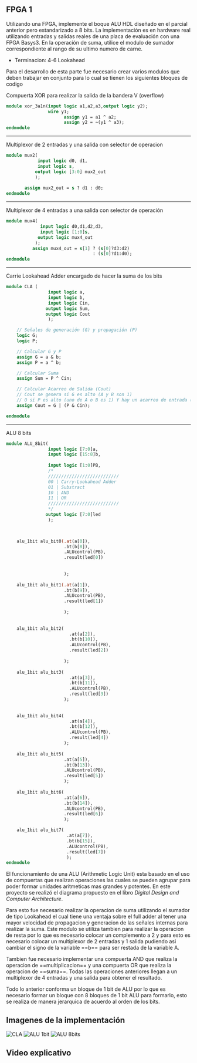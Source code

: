 ## FPGA 1
Utilizando una FPGA, implemente el boque ALU HDL diseñado en el parcial anterior pero estandarizado a 8 bits.
La implementación es en hardware real utilizando entradas y salidas reales de una placa de evaluación con una
FPGA Basys3. En la operación de suma, utilice el modulo de sumador correspondiente al rango de su ultimo
numero de carne.

- Terminacion: 4-6 Lookahead

Para el desarrollo de esta parte fue necesario crear varios modulos que deben trabajar en conjunto para lo cual se tienen los siguientes bloques de codigo

Compuerta XOR para realizar la salida de la bandera V (overflow)
~~~ SystemVerilog
module xor_3a1n(input logic a1,a2,a3,output logic y2);
                wire y1;
                      assign y1 = a1 ^ a2;
                      assign y2 = ~(y1 ^ a3);
endmodule
~~~
___

Multiplexor de 2 entradas y una salida con selector de operacion

~~~ SystemVerilog
module mux2(
            input logic d0, d1,
            input logic s,
           output logic [3:0] mux2_out
           );
        
       assign mux2_out = s ? d1 : d0;
endmodule
~~~
___





Multiplexor de 4 entradas a una salida con selector de operación
~~~ SystemVerilog
module mux4(
             input logic d0,d1,d2,d3,
             input logic [1:0]s,
            output logic mux4_out 
           );
          assign mux4_out = s[1] ? (s[0]?d3:d2)
                                 : (s[0]?d1:d0);
endmodule
~~~
___

Carrie Lookahead Adder encargado de hacer la suma de los bits

~~~ SystemVerilog
module CLA (
                input logic a,
                input logic b,
                input logic Cin,
               output logic Sum,
               output logic Cout
                );

    // Señales de generación (G) y propagación (P)
    logic G;
    logic P;

    // Calcular G y P
    assign G = a & b;
    assign P = a ^ b;

    // Calcular Suma
    assign Sum = P ^ Cin;

    // Calcular Acarreo de Salida (Cout)
    // Cout se genera si G es alto (A y B son 1)
    // O si P es alto (uno de A o B es 1) Y hay un acarreo de entrada (Cin)
    assign Cout = G | (P & Cin);

endmodule
~~~
___

ALU 8 bits

~~~ SystemVerilog
module ALU_8bit(
                input logic [7:0]a,
                input logic [15:8]b,
                
                input logic [1:0]PB,
                /*
                ///////////////////////////
                00 | Carry-Lookahead Adder
                01 | Substract
                10 | AND
                11 | OR
                ///////////////////////////
                */
               output logic [7:0]led
                );


 
    alu_1bit alu_bit0(.at(a[0]),
                      .bt(b[8]),
                      .ALUcontrol(PB),
                      .result(led[0])
                     
                   
                      );
    
    alu_1bit alu_bit1(.at(a[1]),
                      .bt(b[9]),
                      .ALUcontrol(PB),
                      .result(led[1])
                                            
                      );    
    
    
    alu_1bit alu_bit2(
                        .at(a[2]),
                        .bt(b[10]),
                        .ALUcontrol(PB),
                        .result(led[2])
                                                
                      );    
    
    alu_1bit alu_bit3(
                        .at(a[3]),
                        .bt(b[11]),
                        .ALUcontrol(PB),
                        .result(led[3])
                      );    
    
    
    alu_1bit alu_bit4(
                        .at(a[4]),
                        .bt(b[12]),
                        .ALUcontrol(PB),
                        .result(led[4])
                      );    
    
    alu_1bit alu_bit5(
                      .at(a[5]),
                      .bt(b[13]),
                      .ALUcontrol(PB),
                      .result(led[5])
                      );    
    
    alu_1bit alu_bit6(
                      .at(a[6]),
                      .bt(b[14]),
                      .ALUcontrol(PB),
                      .result(led[6])
                      );    

    alu_1bit alu_bit7(
                       .at(a[7]),
                       .bt(b[15]),
                       .ALUcontrol(PB),
                       .result(led[7])
                       );  
endmodule

~~~

El funcionamiento de una ALU (Arithmetic Logic Unit) esta basado en el uso de compuertas que realizan operaciones las cuales se pueden agrupar para poder formar unidades aritmeticas mas grandes y potentes.
En este proyecto se realizó el diagrama propuesto en el libro *Digital Design and Computer Architecture*.

Para esto fue necesario realizar la operacion de suma utilizando el sumador de tipo Lookahead el cual tiene una ventaja sobre el full adder al tener una mayor velocidad de propagacion 
y generacion de las señales internas para realizar la suma. Este modulo se utiliza tambien para realizar la operacion de resta por lo que es necesario colocar un complemento a 2 y para esto es 
necesario colocar un multiplexor de 2 entradas y 1 salida pudiendo asi cambiar el signo de la variable ==b== para ser restada de la variable A. 

Tambien fue necesario implementar una compuerta AND que realiza la operacion de ==multiplicacion== y una compuerta OR que realiza la operacion de ==suma==.
Todas las operaciones anteriores llegan a un multiplexor de 4 entradas y una salida para obtener el resultado.

Todo lo anterior conforma un bloque de 1 bit de ALU por lo que es necesario formar un bloque con 8 bloques de 1 bit ALU para formarlo, esto se realiza de manera jerarquica de acuerdo al orden de los bits.


## Imagenes de la implementación

![CLA](https://github.com/JorgeArias8644/ExamenFinal_Emprendimiento-Innovacion-y-Proyectos/blob/main/Imagenes%20ALU/CLA.png)
![ALU 1bit](https://github.com/JorgeArias8644/ExamenFinal_Emprendimiento-Innovacion-y-Proyectos/blob/main/Imagenes%20ALU/ALU_1bit.png)
![ALU 8bits](https://github.com/JorgeArias8644/ExamenFinal_Emprendimiento-Innovacion-y-Proyectos/blob/main/Imagenes%20ALU/ALU_8bits.png)

## Video explicativo










